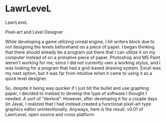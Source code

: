 # LawrLeveL
LawrLeveL

Pixel-art and Level Designer

While developing a game utilizing unreal engine, I hit writers block due to not designing the levels beforehand on a piece of paper. I began thinking that there should already be a program out there that I can utilize it on my computer instead of on a primative piece of paper. Photoshop and MS Paint weren't working for me, since I did not currently own a working stylus, and I was looking for a program that had a grid-based drawing system. Excel was my next option, but it was far from intuitive when it came to using it as a quick level designer.


So, despite it being way quicker if I just bit the bullet and use graphing paper, I decided to instead to develop the type of software I thought I needed. A sort of "devtool". However, after developing it for a couple days (in Java), I realized that I had instead created a functional pixel-art type graphics editor unintentionally. Anyways, here is the result. v0.01 of LawrLevel, open source and cross platform.
